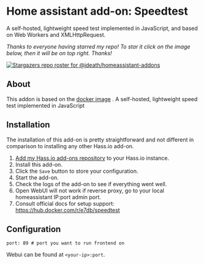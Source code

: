 # Home assistant add-on: Speedtest

A self-hosted, lightweight speed test implemented in JavaScript, and based on Web Workers and XMLHttpRequest.
 
_Thanks to everyone having starred my repo! To star it click on the image below, then it will be on top right. Thanks!_

[![Stargazers repo roster for @jdeath/homeassistant-addons](https://reporoster.com/stars/jdeath/homeassistant-addons)](https://github.com/jdeath/homeassistant-addons/stargazers)

## About

This addon is based on the [docker image](https://hub.docker.com/r/e7db/speedtest) . A self-hosted, lightweight speed test implemented in JavaScript 

## Installation

The installation of this add-on is pretty straightforward and not different in
comparison to installing any other Hass.io add-on.

1. [Add my Hass.io add-ons repository][repository] to your Hass.io instance.
1. Install this add-on.
1. Click the `Save` button to store your configuration.
1. Start the add-on.
1. Check the logs of the add-on to see if everything went well.
1. Open WebUI will not work if reverse proxy, go to your local homeassistant IP:port admin port.
1. Consult official docs for setup support: https://hub.docker.com/r/e7db/speedtest

## Configuration

```
port: 89 # port you want to run frontend on
```

Webui can be found at `<your-ip>:port`.

[repository]: https://github.com/jdeath/homeassistant-addons
